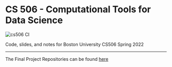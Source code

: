 # CS 506 - Computational Tools for Data Science

![cs506 CI](https://github.com/gallettilance/CS506-Spring2022/workflows/cs506%20CI/badge.svg)

Code, slides, and notes for Boston University CS506 Spring 2022

___

The Final Project Repositories can be found [here](https://github.com/BU-Spark)
